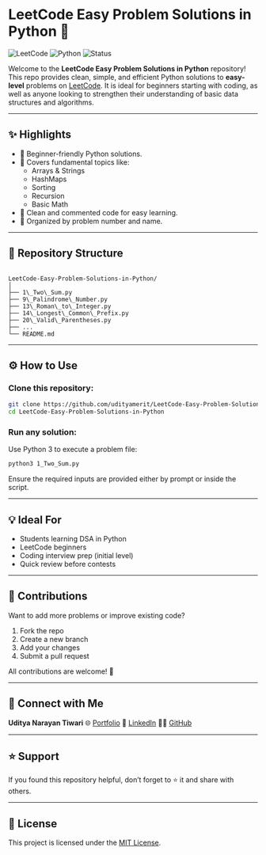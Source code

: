 # LeetCode Easy Problem Solutions in Python 🐍

![LeetCode](https://img.shields.io/badge/LeetCode-Easy%20Problems-brightgreen)
![Python](https://img.shields.io/badge/Language-Python-blue)
![Status](https://img.shields.io/badge/Status-Active-success)

Welcome to the **LeetCode Easy Problem Solutions in Python** repository!  
This repo provides clean, simple, and efficient Python solutions to **easy-level** problems on [LeetCode](https://leetcode.com/). It is ideal for beginners starting with coding, as well as anyone looking to strengthen their understanding of basic data structures and algorithms.

---

## ✨ Highlights

- 🔰 Beginner-friendly Python solutions.
- 🧩 Covers fundamental topics like:
  - Arrays & Strings
  - HashMaps
  - Sorting
  - Recursion
  - Basic Math
- 💬 Clean and commented code for easy learning.
- 📁 Organized by problem number and name.

---

## 📁 Repository Structure

```

LeetCode-Easy-Problem-Solutions-in-Python/
│
├── 1\_Two\_Sum.py
├── 9\_Palindrome\_Number.py
├── 13\_Roman\_to\_Integer.py
├── 14\_Longest\_Common\_Prefix.py
├── 20\_Valid\_Parentheses.py
├── ...
└── README.md

````

---

## ⚙️ How to Use

### Clone this repository:
```bash
git clone https://github.com/udityamerit/LeetCode-Easy-Problem-Solutions-in-Python.git
cd LeetCode-Easy-Problem-Solutions-in-Python
````

### Run any solution:

Use Python 3 to execute a problem file:

```bash
python3 1_Two_Sum.py
```

Ensure the required inputs are provided either by prompt or inside the script.

---

## 💡 Ideal For

* Students learning DSA in Python
* LeetCode beginners
* Coding interview prep (initial level)
* Quick review before contests

---

## 🤝 Contributions

Want to add more problems or improve existing code?

1. Fork the repo
2. Create a new branch
3. Add your changes
4. Submit a pull request

All contributions are welcome! 🎉

---

## 📧 Connect with Me

**Uditya Narayan Tiwari**
🌐 [Portfolio](https://udityanarayantiwari.netlify.app/)
💼 [LinkedIn](https://www.linkedin.com/in/uditya-narayan-tiwari-562332289/)
👨‍💻 [GitHub](https://github.com/udityamerit)

---

## ⭐ Support

If you found this repository helpful, don’t forget to ⭐ it and share with others.

---

## 📝 License

This project is licensed under the [MIT License](LICENSE).
